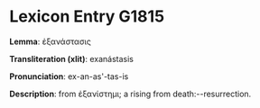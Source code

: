 # Lexicon Entry G1815

**Lemma**: ἐξανάστασις

**Transliteration (xlit)**: exanástasis

**Pronunciation**: ex-an-as'-tas-is

**Description**:
from ἐξανίστημι; a rising from death:--resurrection.

